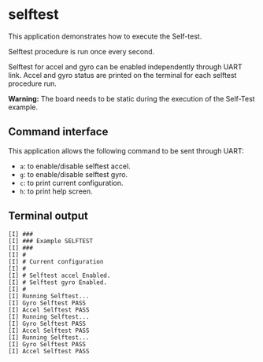 # selftest

This application demonstrates how to execute the Self-test.

Selftest procedure is run once every second. 

Selftest for accel and gyro can be enabled independently through UART link.
Accel and gyro status are printed on the terminal for each selftest procedure run.

**Warning:** The board needs to be static during the execution of the Self-Test example.

## Command interface

This application allows the following command to be sent through UART:
* `a`: to enable/disable selftest accel.
* `g`: to enable/disable selftest gyro.
* `c`: to print current configuration.
* `h`: to print help screen.

## Terminal output

```
[I] ###
[I] ### Example SELFTEST
[I] ###
[I] #
[I] # Current configuration
[I] #
[I] # Selftest accel Enabled.
[I] # Selftest gyro Enabled.
[I] #
[I] Running Selftest...
[I] Gyro Selftest PASS
[I] Accel Selftest PASS
[I] Running Selftest...
[I] Gyro Selftest PASS
[I] Accel Selftest PASS
[I] Running Selftest...
[I] Gyro Selftest PASS
[I] Accel Selftest PASS
```

